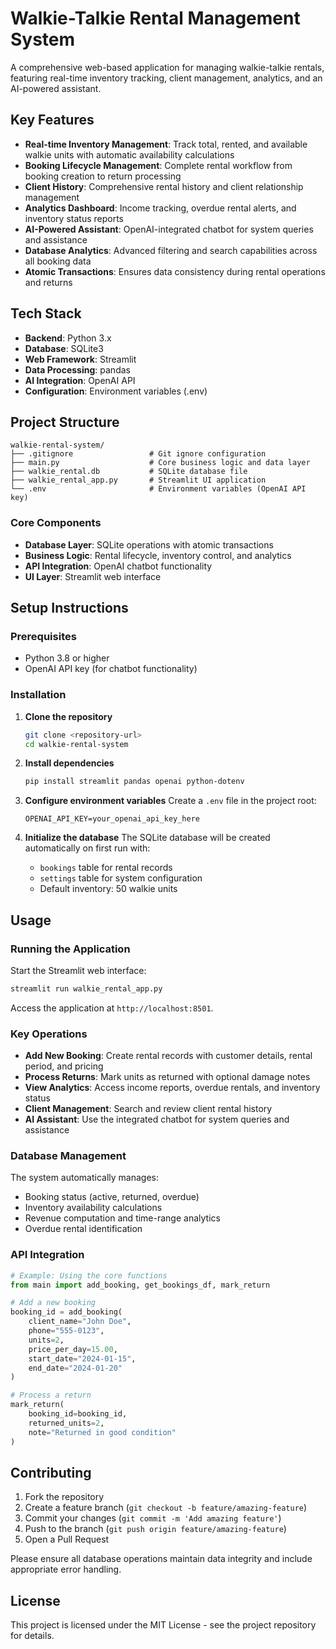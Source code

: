 # Walkie-Talkie Rental Management System

A comprehensive web-based application for managing walkie-talkie rentals, featuring real-time inventory tracking, client management, analytics, and an AI-powered assistant.

## Key Features

- **Real-time Inventory Management**: Track total, rented, and available walkie units with automatic availability calculations
- **Booking Lifecycle Management**: Complete rental workflow from booking creation to return processing
- **Client History**: Comprehensive rental history and client relationship management
- **Analytics Dashboard**: Income tracking, overdue rental alerts, and inventory status reports
- **AI-Powered Assistant**: OpenAI-integrated chatbot for system queries and assistance
- **Database Analytics**: Advanced filtering and search capabilities across all booking data
- **Atomic Transactions**: Ensures data consistency during rental operations and returns

## Tech Stack

- **Backend**: Python 3.x
- **Database**: SQLite3
- **Web Framework**: Streamlit
- **Data Processing**: pandas
- **AI Integration**: OpenAI API
- **Configuration**: Environment variables (.env)

## Project Structure

```
walkie-rental-system/
├── .gitignore                 # Git ignore configuration
├── main.py                    # Core business logic and data layer
├── walkie_rental.db           # SQLite database file
├── walkie_rental_app.py       # Streamlit UI application
└── .env                       # Environment variables (OpenAI API key)
```

### Core Components

- **Database Layer**: SQLite operations with atomic transactions
- **Business Logic**: Rental lifecycle, inventory control, and analytics
- **API Integration**: OpenAI chatbot functionality
- **UI Layer**: Streamlit web interface

## Setup Instructions

### Prerequisites

- Python 3.8 or higher
- OpenAI API key (for chatbot functionality)

### Installation

1. **Clone the repository**
   ```bash
   git clone <repository-url>
   cd walkie-rental-system
   ```

2. **Install dependencies**
   ```bash
   pip install streamlit pandas openai python-dotenv
   ```

3. **Configure environment variables**
   Create a `.env` file in the project root:
   ```env
   OPENAI_API_KEY=your_openai_api_key_here
   ```

4. **Initialize the database**
   The SQLite database will be created automatically on first run with:
   - `bookings` table for rental records
   - `settings` table for system configuration
   - Default inventory: 50 walkie units

## Usage

### Running the Application

Start the Streamlit web interface:

```bash
streamlit run walkie_rental_app.py
```

Access the application at `http://localhost:8501`.

### Key Operations

- **Add New Booking**: Create rental records with customer details, rental period, and pricing
- **Process Returns**: Mark units as returned with optional damage notes
- **View Analytics**: Access income reports, overdue rentals, and inventory status
- **Client Management**: Search and review client rental history
- **AI Assistant**: Use the integrated chatbot for system queries and assistance

### Database Management

The system automatically manages:
- Booking status (active, returned, overdue)
- Inventory availability calculations
- Revenue computation and time-range analytics
- Overdue rental identification

### API Integration

```python
# Example: Using the core functions
from main import add_booking, get_bookings_df, mark_return

# Add a new booking
booking_id = add_booking(
    client_name="John Doe",
    phone="555-0123",
    units=2,
    price_per_day=15.00,
    start_date="2024-01-15",
    end_date="2024-01-20"
)

# Process a return
mark_return(
    booking_id=booking_id,
    returned_units=2,
    note="Returned in good condition"
)
```

## Contributing

1. Fork the repository
2. Create a feature branch (`git checkout -b feature/amazing-feature`)
3. Commit your changes (`git commit -m 'Add amazing feature'`)
4. Push to the branch (`git push origin feature/amazing-feature`)
5. Open a Pull Request

Please ensure all database operations maintain data integrity and include appropriate error handling.

## License

This project is licensed under the MIT License - see the project repository for details.